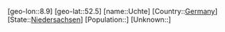 ﻿---
location: [52.5,8.9]
type: City
tags:
- geo/City


SpocWebEntityId: 35089
isDeleted: false
confidential: public

---
[geo-lon::8.9]
[geo-lat::52.5]
[name::Uchte]
[Country::[Germany](geo/Continent/Europe/Germany.md)]
[State::[Niedersachsen](geo/Continent/Europe/Germany/Niedersachsen.md)]
[Population::]
[Unknown::]

